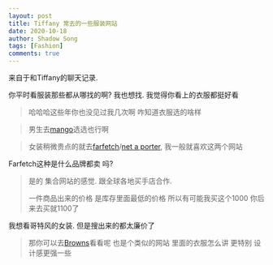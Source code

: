```yaml
---
layout: post
title: Tiffany 常去的一些服装网站
date: 2020-10-18
author: Shadow Song
tags: [Fashion]
comments: true
---
```



来自于和Tiffany的聊天记录.  


你平时看服装那些都从哪找的啊? 我也想找. 我觉得你看上的衣服都挺好看

> 哈哈哈这些年你也没见过我几次啊 咋知道衣服选的啥样

> 男生去[mango](https://shop.mango.com/us/women/clothing_c11360446?&gclid=CjwKCAjwz6_8BRBkEiwA3p02VXg6hl61gklWHm58wDlCO3cE7tiJP6ukOaDFCcuem1d5ucpXXx-tzxoCqxgQAvD_BwE&gclsrc=aw.ds)选选也行啊

> 女装稍微贵点的就去[farfetch](https://www.farfetch.com/shopping/women/items.aspx)/[net a porter](https://www.net-a-porter.com/en-us/?cm_mmc=GoogleUS--c-_-NAP_EN_USA-_-NAP%20-%20AM%20-%20US%20-%20Brand%20-%20Alone%20-%20Exact--Brand%20-%20Alone%20-%20Exact-_-net%20a%20porter_e_aud-307393974694%3Akwd-394219513_AM&gclid=CjwKCAjwz6_8BRBkEiwA3p02VamnmL-O5V-nVrQkxmpbTSCXGMMxgwxonabvfJbWz3eeB0UPR3E2phoCJGMQAvD_BwE&gclsrc=aw.ds), 我一般就喜欢这两个网站

Farfetch这种是什么品牌都卖 吗?

> 是的 集合网站的感觉. 跟全球各地买手店合作. 
> 
> 一件商品出来的价格 是库存里面最低的价格 所以有可能我买这个1000 你后来去买就1100了


我想看哥特风的女装. 但是搜出来的都太廉价了

> 那你可以去[Browns](https://www.brownsfashion.com/woman)看看呢 也是个类似的网站 里面的衣服怎么讲 更特别 设计感更强一些